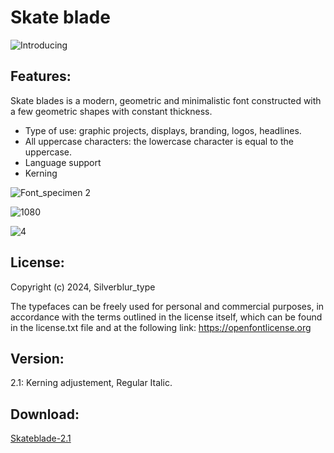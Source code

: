 # Skate blade

![Introducing](https://github.com/silverblurtype/sb-skateblade/assets/163983174/7a5f50b4-9a57-47c7-a1c5-cbffb33785af)

## Features:
Skate blades is a modern, geometric and minimalistic font constructed with a few geometric shapes with constant thickness.

- Type of use: graphic projects, displays, branding, logos, headlines.
- All uppercase characters: the lowercase character is equal to the uppercase.
- Language support
- Kerning

![Font_specimen 2](https://github.com/silverblurtype/sb-skateblade/assets/163983174/fbda2617-bbdd-4b9f-8252-d13a70762ee7)

![1080](https://github.com/silverblurtype/sb-skateblade/assets/163983174/99892fbc-43f6-4146-b866-3d0329091dff)

![4](https://github.com/silverblurtype/sb-skateblade/assets/163983174/8c2afb63-b7bf-4815-ac1d-8e29ddfdc455)


## License:
Copyright (c) 2024, Silverblur_type 

The typefaces can be freely used for personal and commercial purposes, in accordance with the terms outlined in the license itself, which can be found in the license.txt file and at the following link: 
https://openfontlicense.org

## Version:
2.1: Kerning adjustement, Regular Italic.


## Download:

[Skateblade-2.1](https://github.com/silverblurtype/skateblade/releases/download/Font/Skateblade-2_1.zip)

